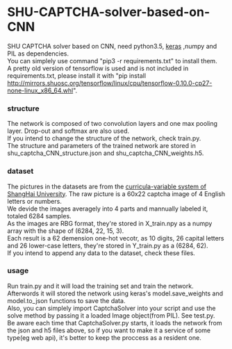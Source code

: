 # SHU-CAPTCHA-solver-based-on-CNN
SHU CAPTCHA solver based on CNN, need python3.5, [keras](https://keras.io/) ,numpy and PIL as dependencies.<br>
You can simplely use command "pip3 -r requirements.txt" to install them.<br>
A pretty old version of tensorflow is used and is not included in requirements.txt, please install it with "pip install http://mirrors.shuosc.org/tensorflow/linux/cpu/tensorflow-0.10.0-cp27-none-linux_x86_64.whl".
<br>

### structure
The network is composed of two convolution layers and one max pooling layer. Drop-out and softmax are also used.<br>
If you intend to change the structure of the network, check train.py.<br>
The structure and parameters of the trained network are stored in shu_captcha_CNN_structure.json and shu_captcha_CNN_weights.h5.

### dataset
The pictures in the datasets are from the [curricula-variable system of ShangHai University](http://cj.shu.edu.cn/).
The raw picture is a 60x22 captcha image of 4 English letters or numbers.<br>
We devide the images averagely into 4 parts and mannually labeled it, totaled 6284 samples.<br>
As the images are RBG format, they're stored in X_train.npy as a numpy array with the shape of (6284, 22, 15, 3).<br>
Each result is a 62 demension one-hot vecotr, as 10 digits, 26 capital letters and 26 lower-case letters, they're stored in Y_train.py as a (6284, 62).<br>
If you intend to append any data to the dataset, check these files.

### usage
Run train.py and it will load the training set and train the network. 
Afterwords it will stored the network using keras's model.save_weights and model.to_json functions to save the data.<br>
Also, you can simplely import CaptchaSolver into your script and use the solve method by passing it a loaded Image object(from PIL). See test.py.<br>
Be aware each time that CaptchaSolver.py starts, it loads the network from the json and h5 files above,
 so if you want to make it a service of some type(eg web api), it's better to keep the proccess as a resident one.
